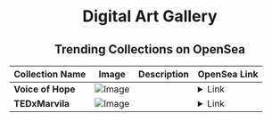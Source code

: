 <div align="center">

# Digital Art Gallery

## Trending Collections on OpenSea

| Collection Name                       | Image                                                                                     | Description                       | OpenSea Link                                                                                          |
|---------------------------------------|-------------------------------------------------------------------------------------------|-----------------------------------|--------------------------------------------------------------------------------------------------------|
| **Voice of Hope** | ![Image](https://i.seadn.io/s/raw/files/77a1daa8b719dcb28717291eceeafe3a.gif?w=500&auto=format?w=200&auto=format) |  | <details><summary>Link</summary>[Voice of Hope](https://opensea.io/collection/voice-of-hope)</details> |
| **TEDxMarvila** | ![Image](https://i.seadn.io/s/raw/files/e8b7d61c5b731156fa669b0d66c80664.png?w=500&auto=format?w=200&auto=format) |  | <details><summary>Link</summary>[TEDxMarvila](https://opensea.io/collection/tedxmarvila)</details> |

</div>